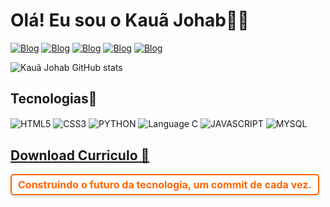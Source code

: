 # Olá! Eu sou o Kauã Johab👋🏾

[![Blog](https://img.shields.io/badge/LinkedIn-0077B5?style=for-the-badge&logo=linkedin&logoColor=white)](https://www.linkedin.com/in/kau%C3%A3-johab/)
[![Blog](https://img.shields.io/badge/Instagram-E4405F?style=for-the-badge&logo=instagram&logoColor=white)](https://www.instagram.com/kaua_johab/)
[![Blog](https://img.shields.io/badge/Facebook-1877F2?style=for-the-badge&logo=facebook&logoColor=white)](https://www.facebook.com/profile.php?id=61554138779932)
[![Blog](https://img.shields.io/badge/GitHub-100000?style=for-the-badge&logo=github&logoColor=white)](https://github.com/KauaJohab)
[![Blog](https://img.shields.io/badge/Gmail-D14836?style=for-the-badge&logo=gmail&logoColor=white)](mailto:kauajbs225@gmail.com)

![Kauã Johab GitHub stats](https://github-readme-stats.vercel.app/api?username=KauaJohab&show_icons=true&theme=highcontrast)

## Tecnologias🔧

<div style="display: inline_block">
    <img align="center" alt="HTML5" src="https://img.shields.io/badge/HTML5-E34F26?style=for-the-badge&logo=html5&logoColor=black">
    <img align="center" alt="CSS3" src="https://img.shields.io/badge/CSS3-1572B6?style=for-the-badge&logo=css3&logoColor=black">
    <img align="center" alt="PYTHON" src="https://img.shields.io/badge/Python-14354C?style=for-the-badge&logo=python&logoColor=black">
    <img align="center" alt="Language C" src="https://img.shields.io/badge/C-00599C?style=for-the-badge&logo=c&logoColor=black">
    <img align="center" alt="JAVASCRIPT" src="https://img.shields.io/badge/JavaScript-323330?style=for-the-badge&logo=javascript&logoColor=black">
    <img align="center" alt="MYSQL" src="https://img.shields.io/badge/MySQL-00000F?style=for-the-badge&logo=mysql&logoColor=white">
</div>

## [Download Curriculo 📄](https://drive.google.com/u/0/uc?id=1nbKLMW3gbkQX3vByxda2fKlu3MI3dFD3&export=download)

<div style="display: inline-block;
      font-size: 16px;
      color: #ff6600;
      font-weight: bold;
      padding: 5px 10px;
      border: 2px solid #ff6600;
      border-radius: 5px;
      background-color: #fff;
      box-shadow: 0 2px 4px rgba(0, 0, 0, 0.1);">
    Construindo o futuro da tecnologia, um commit de cada vez.
  </div>
